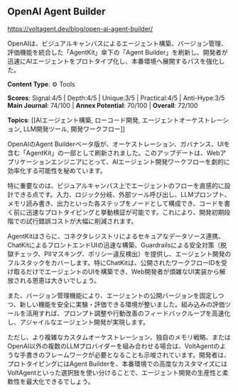 ## OpenAI Agent Builder

https://voltagent.dev/blog/open-ai-agent-builder/

OpenAIは、ビジュアルキャンバスによるエージェント構築、バージョン管理、評価機能を統合した「AgentKit」傘下の「Agent Builder」を刷新し、開発者が迅速にAIエージェントをプロトタイプ化し、本番環境へ展開するパスを強化した。

**Content Type**: ⚙️ Tools

**Scores**: Signal:4/5 | Depth:4/5 | Unique:3/5 | Practical:4/5 | Anti-Hype:3/5
**Main Journal**: 74/100 | **Annex Potential**: 70/100 | **Overall**: 72/100

**Topics**: [[AIエージェント構築, ローコード開発, エージェントオーケストレーション, LLM開発ツール, 開発ワークフロー]]

OpenAIのAgent Builderベータ版が、オーケストレーション、ガバナンス、UIを含む「AgentKit」の一部として刷新されました。このアップデートは、Webアプリケーションエンジニアにとって、AIエージェント開発ワークフローを劇的に効率化する可能性を秘めています。

特に重要なのは、ビジュアルキャンバス上でエージェントのフローを直感的に設計できる点です。入力、ロジック分岐、外部ツール呼び出し、LLMプロンプト、メモリ読み書き、出力といった各ステップをノードとして構成でき、コードを書く前に迅速なプロトタイピングと挙動検証が可能です。これにより、開発初期段階での試行錯誤コストが大幅に削減されます。

AgentKitはさらに、コネクタレジストリによるセキュアなデータソース連携、ChatKitによるフロントエンドUIの迅速な構築、Guardrailsによる安全対策（脱獄チェック、PIIマスキング、ポリシー違反検出）を提供し、エージェント開発のフルスタックをカバーします。特にChatKitは、公開されたワークフローIDを受け取るだけでエージェントのUIを構築でき、Web開発者が煩雑なUI実装から解放される恩恵は大きいでしょう。

また、バージョン管理機能により、エージェントの公開バージョンを固定しつつ、新しい機能を安全に実験・評価できる環境が整いました。組み込みの評価ツールを活用すれば、プロンプト調整や行動改善のフィードバックループを高速化し、アジャイルなエージェント開発が実現します。

ただし、より複雑なカスタムオーケストレーション、独自のメモリ戦略、またはOpenAI以外の複数のLLMプロバイダーを組み合わせる場合は、VoltAgentのような手書きのフレームワークが必要となることも示唆されています。開発者は、プロトタイピングにはAgent Builderを、本番環境での高度なカスタマイズにはVoltAgentといった選択肢を使い分けることで、エージェント開発の生産性と柔軟性を最大化できるでしょう。